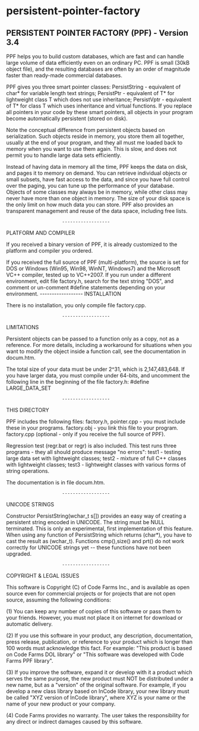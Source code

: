 # persistent-pointer-factory
PERSISTENT POINTER FACTORY (PPF) - Version 3.4
--------------------------------

PPF helps you to build custom databases, which are fast and can handle
large volume of data efficiently even on an ordinary PC.
PPF is small (30kB object file), and the resulting databases are often by an
order of magnitude faster than ready-made commercial databases. 

PPF gives you three smart pointer classes:
  PersistString  - equivalent of char* for variable length text strings;
  PersistPtr<T>  - equivalent of T* for lightweight class T which does not
                   use inheritance;
  PersistVptr<T> - equivalent of T* for class T which uses inheritance
                   and virtual functions.
If you replace all pointers in your code by these smart pointers,
all objects in your program become automatically persistent (stored on disk).

Note the conceptual difference from persistent objects based on serialization.
Such objects reside in memory, you store them all together, usually at the
end of your program, and they all must me loaded back to memory when you want
to use them again. This is slow, and does not permit you to handle large
data sets efficiently.

Instead of having data in memory all the time, PPF keeps the data on disk,
and pages it to memory on demand. You can retrieve individual objects or small
subsets, have fast access to the data, and since you have full control over
the paging, you can tune up the performance of your database. Objects of
some classes may always be in memory, while other class may never have more
than one object in memory. The size of your disk space is the only limit
on how much data you can store. PPF also provides an transparent management
and reuse of the data space, including free lists. 

                         ------------------
PLATFORM AND COMPILER

If you received a binary version of PPF, it is already customized to the
platform and compiler you ordered. 

If you received the full source of PPF (multi-platform), the source is
set for DOS or Windows (Win95, Win98, WinNT, Windows7) and the Microsoft VC++ compiler, tested up to VC++2007.
If you run under a different environment, edit file factory.h, search for
the text string "DOS", and comment or un-comment #define statements depending
on your environment.
                         ------------------
INSTALLATION

There is no installation, you only compile file factory.cpp.

                         ------------------
LIMITATIONS

Persistent objects can be passed to a function only as a copy, not as
a reference. For more details, including a workaround for situations when
you want to modify the object inside a function call, see the documentation
in docum.htm.

The total size of your data must be under 2^31, which is 2,147,483,648.
If you have larger data, you must compile under 64-bits, and uncomment
the following line in the beginning of the file factory.h:
#define LARGE_DATA_SET

                         ------------------
THIS DIRECTORY

PPF includes the following files:
   factory.h, pointer.cpp - you must include these in your programs.
   factory.obj - you link this file to your program.
   factory.cpp (optional - only if you receive the full source of PPF).

Regression test (regr.bat or regr) is also included. This test runs three
programs - they all should produce message "no errors":
   test1 - testing large data set with lightweight classes;
   test2 - mixture of full C++ classes with lightweight classes;
   test3 - lightweight classes with various forms of string operations.

The documentation is in file docum.htm.

                         ------------------
UNICODE STRINGS

Constructor  PersistString(wchar_t s[]) provides an easy way of creating
a persistent string encoded in UNICODE. The string must be NULL terminated.
This is only an experimental, first implementation of this feature.
When using any function of PersistString which returns (char*), you have
to cast the result as (wchar_t). Functions cmp(),size() and prt() do not
work correctly for UNICODE strings yet -- these functions have not been 
upgraded.

                         ------------------

COPYRIGHT & LEGAL ISSUES

This software is Copyright (C) of Code Farms Inc., 
and is available as open source even for commercial projects or for projects 
that are not open source, assuming the following conditions:

(1) You can keep any number of copies of this software or pass them to your
 friends. However, you must not place it on internet for download or automatic
 delivery.

(2) If you use this software in your product, any description, documentation,
 press release, publication, or reference to your product which is longer than
 100 words must acknowledge this fact. For example: 
    "This product is based on Code Farms DOL library" or 
    "This software was developed with Code Farms PPF library".

(3) If you improve the software, expand it or develop with it a product which
 serves the same purpose, the new product must NOT be distributed under
 a new name, but as a "version" of the original software. For example, if you
 develop a new class library based on InCode library, your new library must
 be called "XYZ version of InCode library", where XYZ is your name or the name
 of your new product or your company.

(4) Code Farms provides no warranty. The user takes the responsibility for any
 direct or indirect damages caused by this software. 


